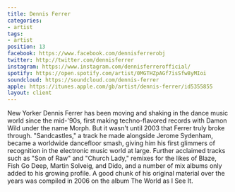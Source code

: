 ```yaml
---
title: Dennis Ferrer
categories:
- artist
tags:
- artist
position: 13
facebook: https://www.facebook.com/dennisferrerobj
twitter: http://twitter.com/dennisferrer
instagram: https://www.instagram.com/dennisferrerofficial/
spotify: https://open.spotify.com/artist/0MGTHZpAGf7isSfw8yMIoi
soundcloud: https://soundcloud.com/dennis-ferrer
apple: https://itunes.apple.com/gb/artist/dennis-ferrer/id5355855
layout: client
---
```


New Yorker Dennis Ferrer has been moving and shaking in the dance music world since the mid-'90s, first making techno-flavored records with Damon Wild under the name Morph. But it wasn't until 2003 that Ferrer truly broke through. "Sandcastles," a track he made alongside Jerome Sydenham, became a worldwide dancefloor smash, giving him his first glimmers of recognition in the electronic music world at large. Further acclaimed tracks such as "Son of Raw" and "Church Lady," remixes for the likes of Blaze, Fish Go Deep, Martin Solveig, and Dido, and a number of mix albums only added to his growing profile. A good chunk of his original material over the years was compiled in 2006 on the album The World as I See It.
